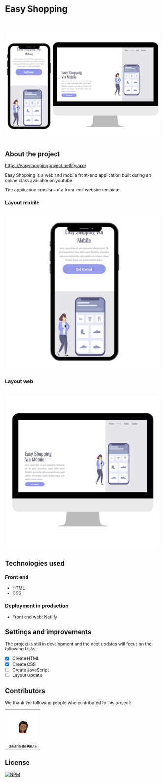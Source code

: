 # Easy Shopping

<br><br>
<img src="./assets/print/mobileanddesktop.jpg" alt="img">
<br>

## About the project

https://easyshoppingproject.netlify.app/

Easy Shopping is a web and mobile front-end application built during an online class available on youtube.

The application consists of a front-end website template.


### Layout mobile

<br>
<img src="./assets/print/mobile.jpg" alt="img">
<br>

### Layout web

<br>
<img src="./assets/print/desktop.jpg" alt="img">
<br>


## Technologies used

### Front end
- HTML
- CSS

### Deployment in production
- Front end web: Netlify

## Settings and improvements

The project is still in development and the next updates will focus on the following tasks:

- [x] Create HTML
- [x] Create CSS
- [ ] Create JavaScript
- [ ] Layout Update

## Contributors

We thank the following people who contributed to this project:

<table>
  <tr>
    <td align="center">
      <a href="#">
        <img src="https://github.com/daianaadepaula/daianaadepaula/blob/master/assets/daianaanimacaopiscadinhasemcirculo.png" width="100px;" alt="Foto da Daiana de Paula no GitHub"/><br>
        <sub>
          <b>Daiana de Paula</b>
        </sub>
      </a>
    </td>
    
</table>

## License

[![NPM](https://img.shields.io/npm/l/react)](https://github.com/daianaadepaula/easy-shopping-project-htmlcss/blob/master/LICENSE) 

<br>

